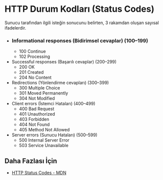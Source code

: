 HTTP Durum Kodları (Status Codes) 
======
Sunucu tarafından ilgili isteğin sonucunu belirten, 3 rakamdan oluşan sayısal ifadelerdir. 

- ### Informational responses (Bidirimsel cevaplar) (100–199)  
	- 100 Continue
	- 102 Processing
- Successful responses (Başarılı cevaplar) (200–299) 
	- 200 OK
	- 201 Created
	- 204 No Content
- Redirections (Yönlendirme cevapları) (300–399) 
	- 300 Multiple Choice
	- 301 Moved Permanently
	- 304 Not Modified
- Client errors (İstemci Hataları) (400–499) 
	- 400 Bad Request
	- 401 Unauthorized
	- 403 Forbidden
	- 404 Not Found
	- 405 Method Not Allowed
- Server errors (Sunucu Hataları) (500–599) 
	- 500 Internal Server Error
	- 503 Service Unavailable

## Daha Fazlası İçin
- [HTTP Status Codes - MDN](https://developer.mozilla.org/en-US/docs/Web/HTTP/Status#information_responses)
